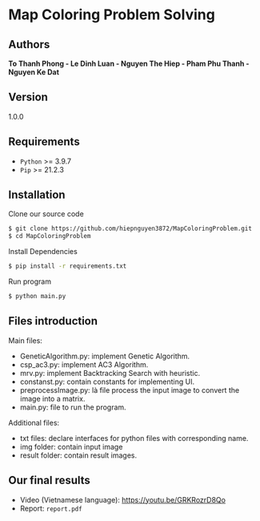 # Map Coloring Problem Solving

## Authors

**To Thanh Phong - Le Dinh Luan - Nguyen The Hiep - Pham Phu Thanh - Nguyen Ke Dat**

## Version

1.0.0

## Requirements

- `Python` >= 3.9.7
- `Pip` >= 21.2.3

## Installation

Clone our source code

```sh
$ git clone https://github.com/hiepnguyen3872/MapColoringProblem.git
$ cd MapColoringProblem
```

Install Dependencies

```sh
$ pip install -r requirements.txt
```

Run program

```sh
$ python main.py
```

## Files introduction

Main files:

- GeneticAlgorithm.py: implement Genetic Algorithm.
- csp_ac3.py: implement AC3 Algorithm.
- mrv.py: implement Backtracking Search with heuristic.
- constanst.py: contain constants for implementing UI.
- preprocessImage.py: là file process the input image to convert the image into a matrix.
- main.py: file to run the program.

Additional files:

- txt files: declare interfaces for python files with corresponding name.
- img folder: contain input image
- result folder: contain result images.

## Our final results
- Video (Vietnamese language): https://youtu.be/GRKRozrD8Qo
- Report: `report.pdf`
